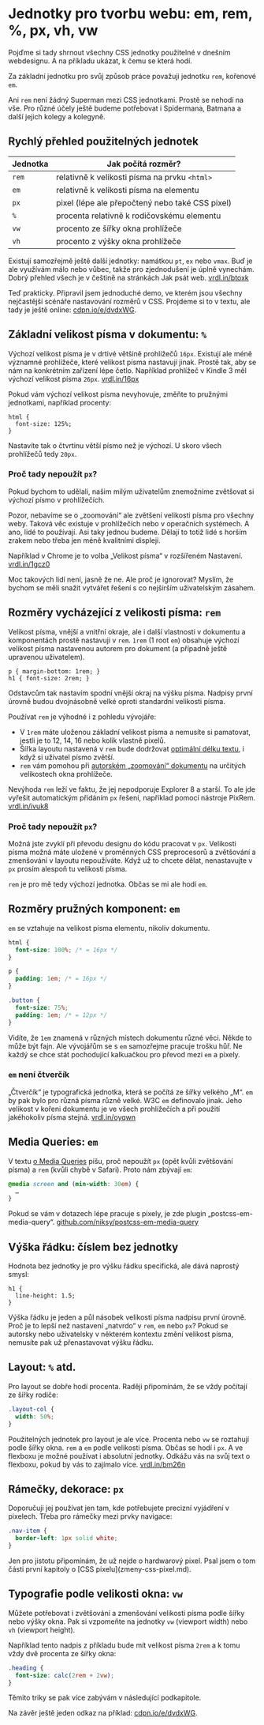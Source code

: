# Jednotky pro tvorbu webu: em, rem, %, px, vh, vw

Pojďme si tady shrnout všechny CSS jednotky použitelné v dnešním webdesignu. A na příkladu ukázat, k čemu se která hodí. 

Za základní jednotku pro svůj způsob práce považuji jednotku `rem`, kořenové `em`. 

Ani `rem` není žádný Superman mezi CSS jednotkami. Prostě se nehodí na vše. Pro různé účely ještě budeme potřebovat i Spidermana, Batmana a další jejich kolegy a kolegyně. 



## Rychlý přehled použitelných jednotek

| Jednotka | Jak počítá rozměr? |
| -------- | ----------------- | 
| `rem` | relativně k velikosti písma na prvku `<html>` |
| `em`  | relativně k velikosti písma na elementu |
| `px`  | pixel (lépe ale přepočtený nebo také CSS pixel) |
| `%`   | procenta relativně k rodičovskému elementu |
| `vw`  | procento ze šířky okna prohlížeče |
| `vh`  | procento z výšky okna prohlížeče |

Existují samozřejmě ještě další jednotky: namátkou `pt`, `ex` nebo `vmax`. Buď je ale využívám málo nebo vůbec, takže pro zjednodušení je úplně vynechám.  Dobrý přehled všech je v češtině na stránkách Jak psát web. [vrdl.in/btoxk](https://www.jakpsatweb.cz/css/css-jednotky.html)


Teď prakticky. Připravil jsem jednoduché demo, ve kterém jsou všechny nejčastější scénáře nastavování rozměrů v CSS. Projdeme si to v textu, ale tady je ještě online: [cdpn.io/e/dvdxWG](http://codepen.io/machal/pen/dvdxWG).


## Základní velikost písma v dokumentu: `%`

Výchozí velikost písma je v drtivé většině prohlížečů `16px`. Existují ale méně významné prohlížeče, které velikost písma nastavují jinak. Prostě tak, aby se nám na konkrétním zařízení lépe četlo. Například prohlížeč v Kindle 3 měl výchozí velikost písma `26px`. [vrdl.in/16px](https://nicolas-hoizey.com/2016/03/people-don-t-change-the-default-16px-font-size-in-their-browser.html)

Pokud vám výchozí velikost písma nevyhovuje, změňte to  pružnými jednotkami, například procenty:

```
html {
  font-size: 125%; 
}
```

Nastavíte tak o čtvrtinu větší písmo než je výchozí. U skoro všech prohlížečů tedy `20px`.

### Proč tady nepoužít `px`?

Pokud bychom to udělali, našim milým uživatelům znemožníme zvětšovat si výchozí písmo v prohlížečích. 

Pozor, nebavíme se o „zoomování“ ale zvětšení velikosti písma pro všechny weby. Taková věc existuje v prohlížečích nebo v operačních systémech. A ano, lidé to používají. Asi taky jednou budeme. Dělají to totiž lidé s horším zrakem nebo třeba jen méně kvalitními displeji. 

Například v Chrome je to volba „Velikost písma“ v rozšířeném Nastavení. [vrdl.in/1gcz0](http://www.computerhope.com/issues/ch000779.htm)

Moc takových lidí není, jasně že ne. Ale proč je ignorovat? Myslím, že bychom se měli snažit vytvářet řešení s co nejširším uživatelským zásahem. 


## Rozměry vycházející z velikosti písma: `rem`


Velikost písma, vnější a vnitřní okraje, ale i další vlastnosti v dokumentu a komponentách prostě nastavuji v `rem`. `1rem` (1 root `em`) obsahuje výchozí velikost písma nastavenou autorem pro dokument (a případně ještě upravenou uživatelem).

```
p { margin-bottom: 1rem; }
h1 { font-size: 2rem; }
```

Odstavcům tak nastavím spodní vnější okraj na výšku písma. Nadpisy první úrovně budou dvojnásobně velké oproti standardní velikosti písma. 

Používat `rem` je výhodné i z pohledu vývojáře: 

- V `1rem` máte uloženou základní velikost písma a nemusíte si pamatovat, jestli je to  12, 14, 16 nebo kolik vlastně pixelů. 
- Šířka layoutu nastavená v `rem` bude dodržovat [optimální délku textu](typografie.md), i když si uživatel písmo zvětší.
- `rem` vám pomohou při [autorském „zoomování“ dokumentu](rem-em-zoom.md) na určitých velikostech okna prohlížeče.

Nevýhoda `rem` leží ve faktu, že jej nepodporuje Explorer 8 a starší. To ale jde vyřešit automatickým přidáním `px` řešení, například pomocí nástroje PixRem. [vrdl.in/ivuk8](https://www.npmjs.com/package/pixrem)


### Proč tady nepoužít `px`?

Možná jste zvyklí při převodu designu do kódu pracovat v `px`. Velikosti písma možná máte uložené v proměnných CSS preprocesorů a zvětšování a zmenšování v layoutu nepoužíváte. Když už to chcete dělat, nenastavujte v `px` prosím alespoň tu velikosti písma.

`rem` je pro mě tedy výchozí jednotka. Občas se mi ale hodí `em`.


## Rozměry pružných komponent: `em`

`em` se vztahuje na velikost písma elementu, nikoliv dokumentu.

```css
html {
  font-size: 100%; /* = 16px */
}

p {
  padding: 1em; /* = 16px */
}

.button {
  font-size: 75%;
  padding: 1em; /* = 12px */
}
```

Vidíte, že `1em` znamená v různých místech dokumentu různé věci. Někde to může být fajn. Ale vývojářům se s `em` samozřejme pracuje trošku hůř. Ne každý se chce stát pochodující kalkuačkou pro převod mezi `em` a pixely.

### `em` není čtverčík

„Čtverčík“ je typografická jednotka, která se počítá ze šířky velkého „M“. `em` by pak bylo pro různá písma různě velké.  W3C `em` definovalo jinak. Jeho velikost v kořeni dokumentu je ve všech prohlížečích a při použití jakéhokoliv písma stejná. [vrdl.in/oyqwn](https://diskuse.jakpsatweb.cz/?action=vthread&forum=19&topic=138070)


## Media Queries: `em`

V textu [o Media Queries](media-queries-tipy.md) píšu, proč nepoužít `px` (opět kvůli zvětšování písma) a `rem` (kvůli chybě v Safari). Proto nám zbývají `em`:

```css
@media screen and (min-width: 30em) {
  …
}
```

Pokud se vám v dotazech lépe pracuje s pixely, je zde plugin „postcss-em-media-query“. [github.com/niksy/postcss-em-media-query](https://github.com/niksy/postcss-em-media-query)


## Výška řádku: číslem bez jednotky

Hodnota bez jednotky je pro výšku řádku specifická, ale dává naprostý smysl:

```
h1 {
  line-height: 1.5;
}
```

Výška řádku je jeden a půl násobek velikosti písma nadpisu první úrovně. Proč je to lepší než nastavení „natvrdo“ v `rem`, `em` nebo `px`? Pokud se autorsky nebo uživatelsky v některém kontextu změní velikost písma, nemusíte pak už přenastavovat výšku řádku.


## Layout: `%` atd.

Pro layout se dobře hodí procenta. Raději připomínám, že se vždy počítají ze šířky rodiče:

```css
.layout-col {
  width: 50%;
}
```

Použitelných jednotek pro layout je ale více. Procenta nebo `vw` se roztahují podle šířky okna. `rem` a `em` podle velikosti písma. Občas se hodí i `px`. A ve flexboxu je možné používat i absolutní jednotky. Odkážu vás na svůj text o flexboxu, pokud by vás to zajímalo více. [vrdl.in/bm26n](http://www.vzhurudolu.cz/prirucka/css3-flexbox-polozky#flex) 

## Rámečky, dekorace: `px`

Doporučuji jej používat jen tam, kde potřebujete precizní vyjádření v pixelech. Třeba pro rámečky mezi prvky navigace:

```css
.nav-item { 
  border-left: 1px solid white; 
}
```

<div class="ebook-only" markdown="1">
Jen pro jistotu připomínám, že už nejde o hardwarový pixel. Psal jsem o tom části první kapitoly o [CSS pixelu](zmeny-css-pixel.md).
</div>


## Typografie podle velikosti okna: `vw`

Můžete potřebovat i zvětšování a zmenšování velikosti písma podle šířky nebo výšky okna. Pak si vzpomeňte na jednotky `vw` (viewport width) nebo `vh` (viewport height).

Například tento nadpis z příkladu bude mít velikost písma `2rem` a k tomu vždy dvě procenta ze šířky okna:

```css
.heading {
  font-size: calc(2rem + 2vw);
}
```

Těmito triky se pak více zabývám v následující podkapitole. 

Na závěr ještě jeden odkaz na příklad: [cdpn.io/e/dvdxWG](http://codepen.io/machal/pen/dvdxWG).


